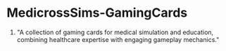 # MedicrossSims-GamingCards
1. "A collection of gaming cards for medical simulation and education, combining healthcare expertise with engaging gameplay mechanics."
